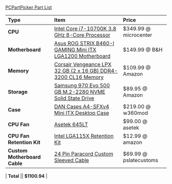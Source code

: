 [PCPartPicker Part List](https://pcpartpicker.com/list/MrTb7T)

Type|Item|Price
:----|:----|:----
**CPU** | [Intel Core i7-10700K 3.8 GHz 8-Core Processor](https://pcpartpicker.com/product/yhxbt6/intel-core-i7-10700k-38-ghz-8-core-processor-bx8070110700k) | $349.99 @ microcenter
**Motherboard** | [Asus ROG STRIX B460-I GAMING Mini ITX LGA1200 Motherboard](https://pcpartpicker.com/product/7Lxbt6/asus-rog-strix-b460-i-gaming-mini-itx-lga1200-motherboard-rog-strix-b460-i-gaming) | $149.99 @ B&H
**Memory** | [Corsair Vengeance LPX 32 GB (2 x 16 GB) DDR4-3200 CL16 Memory](https://pcpartpicker.com/product/6rrcCJ/corsair-memory-cmk32gx4m2b3200c16) | $109.99 @ Amazon
**Storage** | [Samsung 970 Evo 500 GB M.2-2280 NVME Solid State Drive](https://pcpartpicker.com/product/P4ZFf7/samsung-970-evo-500gb-m2-2280-solid-state-drive-mz-v7e500bw) | $89.95 @ Amazon
**Case** | [DAN Cases A4-SFXv4 Mini ITX Desktop Case](https://pcpartpicker.com/product/DRfhP6/dan-cases-a4-sfx-v4-mini-itx-desktop-case-a4sfxv4-b) | $219.00 @ w360mod
**CPU Fan** | [Asetek 645LT](https://store.asetek.com/products/asetek-645lt-92mm-performance-liquid-cpu-cooler) | $99.00 @ asetek
**CPU Fan Retention Kit** | [Intel LGA115X Retention Kit](https://www.amazon.com/Premium-LGA115X-Retention-Asetek-Based-Coolers/dp/B085VN1V94?ref_=ast_sto_dp) | $12.99 @ amazon
**Custom Motherboard Cable** | [24 Pin Paracord Custom Sleeved Cable](https://www.pslatecustoms.com/collections/frontpage/products/dan-cases-a4-sfx-24-pin-to-10-18-pin-cable-corsair-sf600-sf450?variant=15457927331951) | $69.99 @ pslatecustoms
|
**Total** || **$1100.94** |
